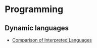 

# Programming

## Dynamic languages
* [Comparison of Interpreted Languages](http://hyperpolyglot.org/scripting)
